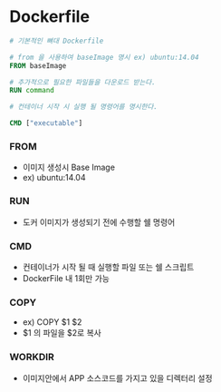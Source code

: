 # Dockerfile

``` Dockerfile
# 기본적인 뼈대 Dockerfile

# from 을 사용하여 baseImage 명시 ex) ubuntu:14.04
FROM baseImage

# 추가적으로 필요한 파일들을 다운로드 받는다.
RUN command

# 컨테이너 시작 시 실행 될 명령어를 명시한다.

CMD ["executable"]

```
### FROM
-   이미지 생성시 Base Image
-   ex) ubuntu:14.04

### RUN
-    도커 이미지가 생성되기 전에 수행할 쉘 명령어

### CMD
-   컨테이너가 시작 될 때 실행할 파일 또는 쉘 스크립트
-   DockerFile 내 1회만 가능

### COPY
-   ex) COPY $1 $2 
-   $1 의 파일을 $2로 복사

### WORKDIR
-   이미지안에서 APP 소스코드를 가지고 있을 디렉터리 설정
